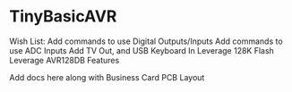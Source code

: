 # TinyBasicAVR
Wish List:
Add commands to use Digital Outputs/Inputs
Add commands to use ADC Inputs
Add TV Out, and USB Keyboard In
Leverage 128K Flash
Leverage AVR128DB Features

Add docs here along with Business Card PCB Layout

